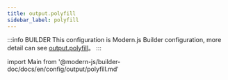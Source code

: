 ```yaml
---
title: output.polyfill
sidebar_label: polyfill
---
```


:::info BUILDER
This configuration is Modern.js Builder configuration, more detail can see [output.polyfill](https://modernjs.dev/builder/en/api/config-output.html#output-polyfill)。
:::

import Main from '@modern-js/builder-doc/docs/en/config/output/polyfill.md'

<Main />
